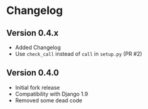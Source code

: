 Changelog
=========

Version 0.4.x
-------------

* Added Changelog
* Use `check_call` instead of `call` in `setup.py` (PR #2)

Version 0.4.0
-------------

* Initial fork release
* Compatibility with Django 1.9
* Removed some dead code
